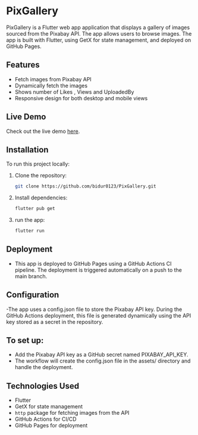 # PixGallery

PixGallery is a Flutter web app application that displays a gallery of images sourced from the Pixabay API. The app allows users to browse images. The app is built with Flutter, using GetX for state management, and deployed on GitHub Pages.

## Features
- Fetch images from Pixabay API
- Dynamically fetch the images
- Shows number of Likes , Views and UploadedBy
- Responsive design for both desktop and mobile views

## Live Demo
Check out the live demo [here](https://bidur0123.github.io/PixGallery/).

## Installation

To run this project locally:

1. Clone the repository:
   ```bash
   git clone https://github.com/bidur0123/PixGallery.git

2. Install dependencies:
   ```bash
   flutter pub get
   
3. run the app:
   ```bash
   flutter run

## Deployment
- This app is deployed to GitHub Pages using a GitHub Actions CI pipeline. The deployment is triggered automatically on a push to the main branch.

## Configuration
-The app uses a config.json file to store the Pixabay API key. During the GitHub Actions deployment, this file is generated dynamically using the API key stored as a secret in the repository.

## To set up:

- Add the Pixabay API key as a GitHub secret named PIXABAY_API_KEY.
- The workflow will create the config.json file in the assets/ directory and handle the deployment.

## Technologies Used
- Flutter
- GetX for state management
- `http` package for fetching images from the API
- GitHub Actions for CI/CD
- GitHub Pages for deployment

